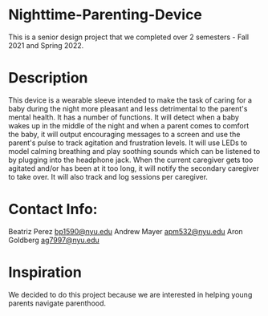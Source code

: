 # Nighttime-Parenting-Device
This is a senior design project that we completed over 2 semesters - Fall 2021 and Spring 2022.

# Description
This device is a wearable sleeve intended to make the task of caring for a baby during the night more pleasant and less detrimental to the parent's mental health. It has a 
number of functions. It will detect when a baby wakes up in the middle of the night and when a parent comes to comfort the baby, it will output encouraging messages to a screen 
and use the parent's pulse to track agitation and frustration levels. It will use LEDs to model calming breathing and play soothing sounds which can be listened to by plugging
into the headphone jack. When the current caregiver gets too agitated and/or has been at it too long, it will notify the secondary caregiver to take over. It will also track 
and log sessions per caregiver. 


# Contact Info:
Beatriz Perez bp1590@nyu.edu
Andrew Mayer apm532@nyu.edu
Aron Goldberg ag7997@nyu.edu

# Inspiration
We decided to do this project because we are interested in helping young parents navigate parenthood.
